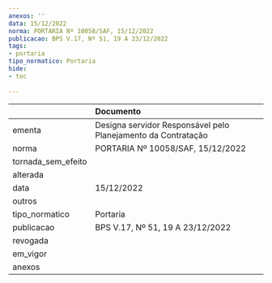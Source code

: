 ```yaml
---
anexos: ''
data: 15/12/2022
norma: PORTARIA Nº 10058/SAF, 15/12/2022
publicacao: BPS V.17, Nº 51, 19 A 23/12/2022
tags:
- portaria
tipo_normatico: Portaria
hide: 
- toc 
 
---
```


|                    | Documento                                                     |
|:-------------------|:--------------------------------------------------------------|
| ementa             | Designa servidor Responsável pelo Planejamento da Contratação |
| norma              | PORTARIA Nº 10058/SAF, 15/12/2022                             |
| tornada_sem_efeito |                                                               |
| alterada           |                                                               |
| data               | 15/12/2022                                                    |
| outros             |                                                               |
| tipo_normatico     | Portaria                                                      |
| publicacao         | BPS V.17, Nº 51, 19 A 23/12/2022                              |
| revogada           |                                                               |
| em_vigor           |                                                               |
| anexos             |                                                               |